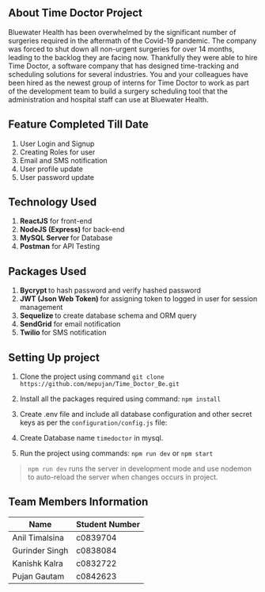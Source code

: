 ## About Time Doctor Project
Bluewater Health has been overwhelmed by the significant number of surgeries required in the aftermath of the Covid-19 pandemic. The company was forced to shut down all non-urgent surgeries for over 14 months, leading to the backlog they are facing now. Thankfully they were able to hire Time Doctor, a software company that has designed time-tracking and scheduling solutions for several industries. You and your colleagues have been hired as the newest group of interns for Time Doctor to work as part of the development team to build a surgery scheduling tool that the administration and hospital staff can use at Bluewater Health.

## Feature Completed Till Date
1. User Login and Signup
2. Creating Roles for user
3. Email and SMS notification
4. User profile update
5. User password update

## Technology Used
1. <b>ReactJS</b> for front-end
2. <b> NodeJS (Express) </b> for back-end
3. <b>MySQL Server </b> for Database
4. <b>Postman</b> for API Testing

## Packages Used 
1. <b>Bycrypt </b> to hash password and verify hashed password
2. <b>JWT (Json Web Token) </b> for assigning token to logged in user for session management
3. <b>Sequelize </b> to create database schema and ORM query
4. <b>SendGrid</b> for email notification 
5. <b>Twilio </b> for SMS notification

## Setting Up project
1. Clone the project using command 
`git clone https://github.com/mepujan/Time_Doctor_Be.git`

2. Install all the packages required using command:
`npm install`

3. Create .env file and include all database configuration and other secret keys as per the `configuration/config.js` file:

4. Create Database name `timedoctor` in mysql.

5. Run the project using commands:
`npm run dev` or
`npm start`


> `npm run dev` runs the server in development mode and use nodemon to auto-reload the server when changes occurs in project.


## Team Members Information
Name | Student Number
--- | ---
Anil Timalsina | c0839704
Gurinder Singh | c0838084
Kanishk Kalra | c0832722
Pujan Gautam | c0842623